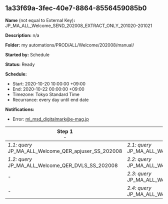 ## 1a33f69a-3fec-40e7-8864-8556459085b0

**Name** (not equal to External Key)**:** JP_MA_ALL_Welcome_SEND_202008_EXTRACT_ONLY_201020-201021

**Description:** n/a

**Folder:** my automations/PROD/ALL/Welcome/202008/manual/

**Started by:** Schedule

**Status:** Ready

**Schedule:**

* Start: 2020-10-20 10:00:00 +09:00
* End: 2020-10-22 00:00:00 +09:00
* Timezone: Tokyo Standard Time
* Recurrance: every day until end date

**Notifications:**

* Error: ml_msd_digitalmark@e-mag.jp

| Step 1<br>_<small>-</small>_ | Step 2<br>_<small>-</small>_ | Step 3<br>_<small>-</small>_ | Step 4<br>_<small>-</small>_ |
| --- | --- | --- | --- |
| _1.1: query_<br>JP_MA_ALL_Welcome_QER_apjuser_SS_202008 | _2.1: query_<br>JP_MA_ALL_Welcome_QER_ENTRY_01_01_202008 | _3.1: query_<br>JP_MA_ALL_Welcome_QER_SEND_01_01_202008 | _4.1: query_<br>JP_MA_ALL_Welcome_QER_SentCheck_01 |
| _1.2: query_<br>JP_MA_ALL_Welcome_QER_DVLS_SS_202008 | _2.2: query_<br>JP_MA_ALL_Welcome_QER_ENTRY_01_02_202008 | _3.2: query_<br>JP_MA_ALL_Welcome_QER_SEND_01_02_202008 | _4.2: query_<br>JP_MA_ALL_Welcome_QER_SentCheck_02 |
| - | _2.3: query_<br>JP_MA_ALL_Welcome_QER_EXCLUDE_01_01_202008 | - | - |
| - | _2.4: query_<br>JP_MA_ALL_Welcome_QER_EXCLUDE_01_02_202008 | - | - |
